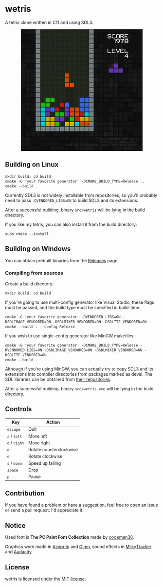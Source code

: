 # wetris

A tetris clone written in C11 and using SDL3.

<p align="center">
  <img src="screenshots/screenshot.png" alt="a screenshot of the tetris">
</p>

## Building on Linux

```
mkdir build; cd build
cmake -G 'your favorite generator' -DCMAKE_BUILD_TYPE=Release ..
cmake --build .
```

Currently SDL3 is not widely installable from repositories, so you'll probably need to pass
`-DVENDORED_LIBS=ON` to build SDL3 and its extensions.

After a successful building, binary `src/wetris` will be lying in the build directory.

If you like my tetris, you can also install it from the build directory:

```
sudo cmake --install .
```

## Building on Windows

You can obtain prebuilt binaries from the [Releases](https://github.com/inunix3/wetris/releases) page.

### Compiling from sources

Create a build directory:

```
mkdir build; cd build
```

If you're going to use multi-config generator like Visual Studio, these flags must be passed, and
the build type must be specified in build-time:

```
cmake -G 'your favorite generator' -DVENDORED_LIBS=ON -DSDLIMAGE_VENDORED=ON -DSDLMIXER_VENDORED=ON -DSDLTTF_VENDORED=ON ..
cmake --build . --config Release
```

If you wish to use single-config generator like MinGW makefiles:

```
cmake -G 'your favorite generator' -DCMAKE_BUILD_TYPE=Release -DVENDORED_LIBS=ON -DSDLIMAGE_VENDORED=ON -DSDLMIXER_VENDORED=ON -DSDLTTF_VENDORED=ON ..
cmake --build .
```

Although if you're using MinGW, you can actually try to copy SDL3 and its extensions into
compiler directories from packages marked as devel.
The SDL libraries can be obtained from [their repositories](https://github.com/libsdl-org).

After a successful building, binary `src/wetris.exe` will be lying in the build directory.

## Controls

| Key           | Action                  |
|---------------|-------------------------|
| `escape`      | Quit                    |
| `a` / `left`  | Move left               |
| `d` / `right` | Move right              |
| `q`           | Rotate counterclockwise |
| `e`           | Rotate clockwise        |
| `s` / `down`  | Speed up falling        |
| `space`       | Drop                    |
| `p`           | Pause                   |

## Contribution

If you have found a problem or have a suggestion, feel free to open an issue or send a pull request.
I'd appreciate it.

## Notice

Used font is **The PC Paint Font Collection** made by [codeman38](https://www.zone38.net/font/).

Graphics were made in [Aseprite](https://www.aseprite.org/) and [Gimp](https://www.gimp.org/),
sound effects in [MilkyTracker](https://milkytracker.org/) and [Audacity](https://www.audacityteam.org/).

## License

wetris is licensed under the [MIT license](LICENSE.md).
